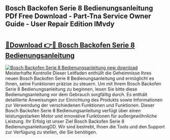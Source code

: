 ## Bosch Backofen Serie 8 Bedienungsanleitung PDf Free Download - Part-Tna Service Owner Guide - User Repair Edition lMvdy

# <h2><a href="http://df0nmv.blite.top/?on=Bosch+Backofen+Serie+8+Bedienungsanleitung">🔗Download 👉🔴 Bosch Backofen Serie 8 Bedienungsanleitung</a></h2>

[![Bosch Backofen Serie 8 Bedienungsanleitung new download](https://i.imgur.com/lujVjoI.png)](http://df0nmv.blite.top/?on=Bosch+Backofen+Serie+8+Bedienungsanleitung)
Meisterhafte Kontrolle Dieser Leitfaden enthüllt die Geheimnisse Ihres neuen Bosch Backofen Serie 8 Bedienungsanleitung und ermöglicht es Ihnen, seine Funktionen präzise zu steuern. Um mit Ihrem Bosch Backofen Serie 8 Bedienungsanleitung zu beginnen, lesen Sie bitte diese Bedienungsanleitung vor dem Gebrauch sorgfältig durch. Es enthält detaillierte Anweisungen zur Einrichtung des Produkts sowie Informationen zur Verwendung der verschiedenen Funktionen und Funktionen. Dieser Bosch Backofen Serie 8 Bedienungsanleitung verfügt über einen leistungsstarken Motor und innovative Funktionen für außergewöhnliche Leistung. Ihr Erfolg ist unser Ziel Bosch Backofen Serie 8 BedienungsanleitungDD. Wir sind bestrebt, Ihnen die Tools und den Support zur Verfügung zu stellen, die Sie benötigen.
